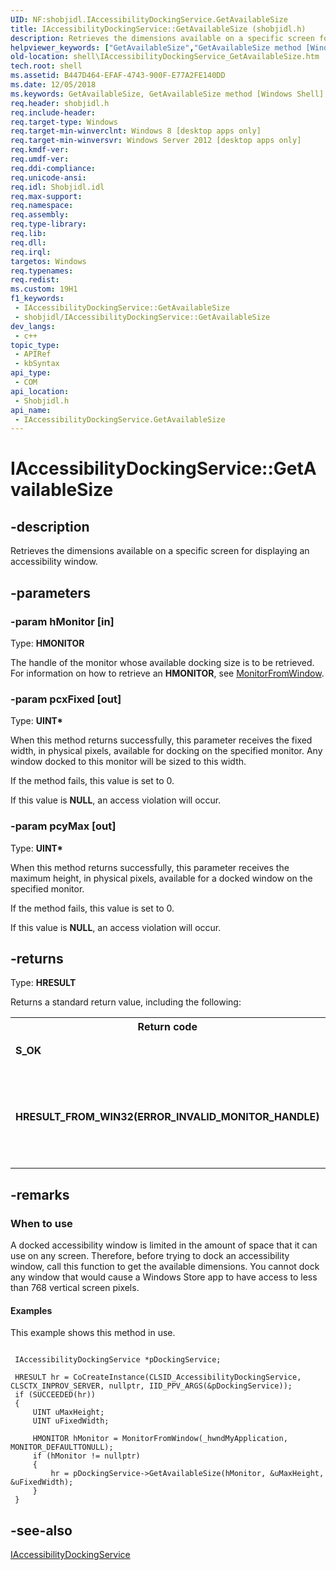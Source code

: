 ```yaml
---
UID: NF:shobjidl.IAccessibilityDockingService.GetAvailableSize
title: IAccessibilityDockingService::GetAvailableSize (shobjidl.h)
description: Retrieves the dimensions available on a specific screen for displaying an accessibility window.
helpviewer_keywords: ["GetAvailableSize","GetAvailableSize method [Windows Shell]","GetAvailableSize method [Windows Shell]","IAccessibilityDockingService interface","IAccessibilityDockingService interface [Windows Shell]","GetAvailableSize method","IAccessibilityDockingService.GetAvailableSize","IAccessibilityDockingService::GetAvailableSize","shell.IAccessibilityDockingService_GetAvailableSize","shobjidl/IAccessibilityDockingService::GetAvailableSize"]
old-location: shell\IAccessibilityDockingService_GetAvailableSize.htm
tech.root: shell
ms.assetid: B447D464-EFAF-4743-900F-E77A2FE140DD
ms.date: 12/05/2018
ms.keywords: GetAvailableSize, GetAvailableSize method [Windows Shell], GetAvailableSize method [Windows Shell],IAccessibilityDockingService interface, IAccessibilityDockingService interface [Windows Shell],GetAvailableSize method, IAccessibilityDockingService.GetAvailableSize, IAccessibilityDockingService::GetAvailableSize, shell.IAccessibilityDockingService_GetAvailableSize, shobjidl/IAccessibilityDockingService::GetAvailableSize
req.header: shobjidl.h
req.include-header: 
req.target-type: Windows
req.target-min-winverclnt: Windows 8 [desktop apps only]
req.target-min-winversvr: Windows Server 2012 [desktop apps only]
req.kmdf-ver: 
req.umdf-ver: 
req.ddi-compliance: 
req.unicode-ansi: 
req.idl: Shobjidl.idl
req.max-support: 
req.namespace: 
req.assembly: 
req.type-library: 
req.lib: 
req.dll: 
req.irql: 
targetos: Windows
req.typenames: 
req.redist: 
ms.custom: 19H1
f1_keywords:
 - IAccessibilityDockingService::GetAvailableSize
 - shobjidl/IAccessibilityDockingService::GetAvailableSize
dev_langs:
 - c++
topic_type:
 - APIRef
 - kbSyntax
api_type:
 - COM
api_location:
 - Shobjidl.h
api_name:
 - IAccessibilityDockingService.GetAvailableSize
---
```


# IAccessibilityDockingService::GetAvailableSize


## -description

Retrieves the dimensions available on a specific screen for displaying an accessibility window.

## -parameters

### -param hMonitor [in]

Type: <b>HMONITOR</b>

The handle of the monitor whose available docking size is to be retrieved. For information on how to retrieve an <b>HMONITOR</b>, see <a href="https://docs.microsoft.com/windows/desktop/api/winuser/nf-winuser-monitorfromwindow">MonitorFromWindow</a>.

### -param pcxFixed [out]

Type: <b>UINT*</b>

When this method returns successfully, this parameter receives the fixed width, in physical pixels, available for docking on the specified monitor. Any window docked to this monitor will be sized to this width.

                        

If the method fails, this value is set to 0.

If this value is <b>NULL</b>, an access violation will occur.

### -param pcyMax [out]

Type: <b>UINT*</b>

When this method returns successfully, this parameter receives the maximum height, in physical pixels, available for a docked window on the specified monitor.

                        

If the method fails, this value is set to 0.

If this value is <b>NULL</b>, an access violation will occur.

## -returns

Type: <b>HRESULT</b>

Returns a standard return value, including the following:

<table>
<tr>
<th>Return code</th>
<th>Description</th>
</tr>
<tr>
<td width="40%">
<dl>
<dt><b>S_OK</b></dt>
</dl>
</td>
<td width="60%">
The method succeeded.

</td>
</tr>
<tr>
<td width="40%">
<dl>
<dt><b>HRESULT_FROM_WIN32(ERROR_INVALID_MONITOR_HANDLE)</b></dt>
</dl>
</td>
<td width="60%">
The monitor specified by <i>hMonitor</i> does not support docking.

</td>
</tr>
</table>

## -remarks

<h3><a id="When_to_use"></a><a id="when_to_use"></a><a id="WHEN_TO_USE"></a>When to use</h3>
A docked accessibility window is limited in the amount of space that it can use on any screen. Therefore, before trying to dock an accessibility window, call this function to get the available dimensions. You cannot dock any window that would cause a Windows Store app to have access to less than 768 vertical screen pixels.


#### Examples

This example shows this method in use.


```

 IAccessibilityDockingService *pDockingService;
 
 HRESULT hr = CoCreateInstance(CLSID_AccessibilityDockingService, CLSCTX_INPROV_SERVER, nullptr, IID_PPV_ARGS(&pDockingService));
 if (SUCCEEDED(hr)) 
 {
     UINT uMaxHeight;
     UINT uFixedWidth;

     HMONITOR hMonitor = MonitorFromWindow(_hwndMyApplication, MONITOR_DEFAULTTONULL);
     if (hMonitor != nullptr)
     {
         hr = pDockingService->GetAvailableSize(hMonitor, &uMaxHeight, &uFixedWidth);
     }
 }
```

## -see-also

<a href="https://docs.microsoft.com/previous-versions/windows/desktop/legacy/hh448546(v=vs.85)">IAccessibilityDockingService</a>

